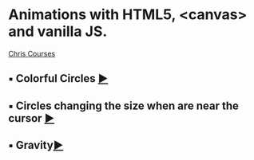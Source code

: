 # Animations with HTML5, &lt;canvas> and vanilla JS. 
 [Chris Courses](https://www.chriscourses.com/)
## :black_small_square: Colorful Circles [:arrow_forward:](https://martaniemiec.github.io/Animations-with-canvas-and-vanilla-JS/ColorfulCircles/index.html)
## :black_small_square: Circles changing the size when are near the cursor [:arrow_forward:](https://martaniemiec.github.io/Animations-with-canvas-and-vanilla-JS/CirclesOnMousemove//index.html)
## :black_small_square: Gravity[:arrow_forward:](https://martaniemiec.github.io/Animations-with-canvas-and-vanilla-JS/Gravity/dist/index.html)
